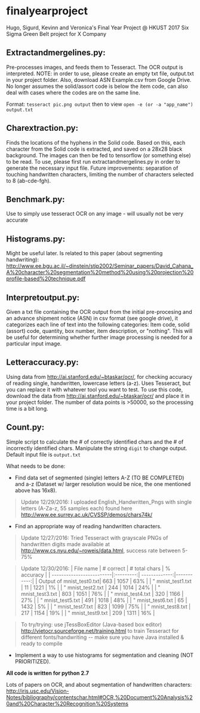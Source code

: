 # finalyearproject
Hugo, Sigurd, Kevinn and Veronica's Final Year Project @ HKUST 2017
Six Sigma Green Belt project for X Company


## Extractandmergelines.py:
Pre-processes images, and feeds them to Tesseract. The OCR output is interpreted. NOTE: in order to use, please create an empty txt file, output.txt in your project folder. Also, download ASN Example.csv from Google Drive. No longer assumes the solid/assort code is below the item code, can also deal with cases where the codes are on the same line.

Format: ```tesseract pic.png output``` then to view ```open -e (or -a "app_name") output.txt```

## Charextraction.py:
Finds the locations of the hyphens in the Solid code. Based on this, each character from the Solid code is extracted, and saved on a 28x28 black background. The images can then be fed to tensorflow (or something else) to be read. To use, please first run extractandmergelines.py in order to generate the necessary input file. Future improvements: separation of touching handwritten characters, limiting the number of characters selected to 8 (ab-cde-fgh).


## Benchmark.py:
Use to simply use tesseract OCR on any image - will usually not be very accurate

## Histograms.py:
Might be useful later. Is related to this paper (about segmenting handwriting): http://www.ee.bgu.ac.il/~dinstein/stip2002/Seminar_papers/David_Cahana_A%20character%20segmentation%20method%20using%20projection%20profile-based%20technique.pdf 

## Interpretoutput.py: 
Given a txt file containing the OCR output from the initial pre-procesing and an advance shipment notice (ASN) in csv format (see google drive), it categorizes each line of text into the following categories:
Item code, solid (assort) code, quantity, box number, item description, or "nothing". 
This will be useful for determining whether further image processing is needed for a particular input image. 

## Letteraccuracy.py: 
Using data from http://ai.stanford.edu/~btaskar/ocr/, for checking accuracy of reading single, handwritten, lowercase letters (a-z). Uses Tesseract, but you can replace it with whatever tool you want to test. To use this code, download the data from http://ai.stanford.edu/~btaskar/ocr/ and place it in your project folder. The number of data points is >50000, so the processing time is a bit long.

## Count.py:
Simple script to calculate the # of correctly identified chars and the # of incorrectly identified chars. Manipulate the string ```digit``` to change output. Default input file is ```output.txt```

What needs to be done: 
 - Find data set of segmented (single) letters A-Z (TO BE COMPLETED) and a-z (Dataset w/ larger resolution would be nice, the one mentioned above has 16x8).
 > Update 12/29/2016: I uploaded English_Handwritten_Pngs with single letters (A-Za-z, 55 samples each) found here <http://www.ee.surrey.ac.uk/CVSSP/demos/chars74k/>

 - Find an appropriate way of reading handwritten characters.
 > Update 12/27/2016: Tried Tesseract with grayscale PNGs of handwritten digits made available at <http://www.cs.nyu.edu/~roweis/data.html>, success rate between 5-75%

 > Update 12/30/2016:
| File name                | # correct | # total chars | % accuracy |
| -------------------------|:---------:| -------------:|-----------:|
| Output of mnist_test0.txt| 663       | 1057          | 63%        |
| " mnist_test1.txt        | 11        | 1221          | 1%         | 
| " mnist_test2.txt        | 244       | 1014          | 24%        | 
| " mnist_test3.txt        | 803       | 1051          | 76%        | 
| " mnist_test4.txt        | 320       | 1166          | 27%        |
| " mnist_test5.txt        | 491       | 1018          | 48%        |
| " mnist_test6.txt        | 65        | 1432          | 5%         |
| " mnist_test7.txt        | 823       | 1099          | 75%        |
| " mnist_test8.txt        | 217       | 1154          | 19%        |
| " mnist_test9.txt        | 209       | 1311          | 16%        | 
 
 > To try/trying: use jTessBoxEditor (Java-based box editor) <http://vietocr.sourceforge.net/training.html> to train Tesseract for different fonts/handwriting -- make sure you have Java installed & ready to compile

 - Implement a way to use histograms for segmentation and cleaning (NOT PRIORITIZED). 
 

**All code is written for python 2.7**

Lots of papers on OCR, and about segmentation of handwritten characters:  
http://iris.usc.edu/Vision-Notes/bibliography/contentschar.html#OCR,%20Document%20Analysis%20and%20Character%20Recognition%20Systems
